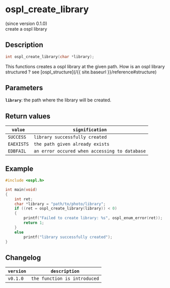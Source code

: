 # ospl_create_library
(since version 0.1.0)  
create a ospl library

## Description
```c
int ospl_create_library(char *library);
```
This functions creates a ospl library at the given path. How is an ospl library structured ? see [ospl_structure](/{{ site.baseurl }}/reference#structure)

## Parameters
**`library`**: the path where the library will be created.

## Return values

|``value``    | ``signification``                                 |
|-------------|---------------------------------------------------|
|``SUCCESS``  | ``library successfully created``                  |
|``EAEXISTS`` | ``the path given already exists``                 |
|``EDBFAIL``  | ``an error occured when accessing to database``   |

## Example
```c
#include <ospl.h>

int main(void)
{
	int ret;
	char *library = "path/to/photo/library";
	if ((ret = ospl_create_library(library)) < 0)
	{
		printf("Failed to create library: %s", ospl_enum_error(ret));
		return 1;
	}
	else
		printf("library successfully created");
}
```

## Changelog

|``version`` | ``description``                     |
|------------|-------------------------------------|
|``v0.1.0``  | ``the function is introduced``      |

